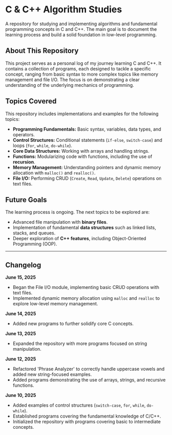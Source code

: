 # C & C++ Algorithm Studies

A repository for studying and implementing algorithms and fundamental programming concepts in C and C++. The main goal is to document the learning process and build a solid foundation in low-level programming.

## About This Repository

This project serves as a personal log of my journey learning C and C++. It contains a collection of programs, each designed to tackle a specific concept, ranging from basic syntax to more complex topics like memory management and file I/O. The focus is on demonstrating a clear understanding of the underlying mechanics of programming.

## Topics Covered

This repository includes implementations and examples for the following topics:

* **Programming Fundamentals:** Basic syntax, variables, data types, and operators.
* **Control Structures:** Conditional statements (`if-else`, `switch-case`) and loops (`for`, `while`, `do-while`).
* **Core Data Structures:** Working with arrays and handling strings.
* **Functions:** Modularizing code with functions, including the use of **recursion**.
* **Memory Management:** Understanding pointers and dynamic memory allocation with `malloc()` and `realloc()`.
* **File I/O:** Performing CRUD (`Create`, `Read`, `Update`, `Delete`) operations on text files.

## Future Goals

The learning process is ongoing. The next topics to be explored are:

* Advanced file manipulation with **binary files**.
* Implementation of fundamental **data structures** such as linked lists, stacks, and queues.
* Deeper exploration of **C++ features**, including Object-Oriented Programming (OOP).

---

## Changelog

**June 15, 2025**
* Began the File I/O module, implementing basic CRUD operations with text files.
* Implemented dynamic memory allocation using `malloc` and `realloc` to explore low-level memory management.

**June 14, 2025**
* Added new programs to further solidify core C concepts.

**June 13, 2025**
* Expanded the repository with more programs focused on string manipulation.

**June 12, 2025**
* Refactored 'Phrase Analyzer' to correctly handle uppercase vowels and added new string-focused examples.
* Added programs demonstrating the use of arrays, strings, and recursive functions.

**June 10, 2025**
* Added examples of control structures (`switch-case`, `for`, `while`, `do-while`).
* Established programs covering the fundamental knowledge of C/C++.
* Initialized the repository with programs covering basic to intermediate concepts.